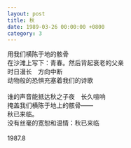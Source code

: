 ```yaml
---
layout: post
title: 秋
date: 1989-03-26 00:00:00 +0800
category: 3
---
```


用我们横陈于地的骸骨<br>
在沙滩上写下：青春。然后背起衰老的父亲<br>
时日漫长　方向中断<br>
动物般的恐惧充塞着我们的诗歌<br>
<br>
谁的声音能抵达秋之子夜　长久喧响<br>
掩盖我们横陈于地上的骸骨——<br>
秋已来临。<br>
没有丝毫的宽恕和温情：秋已来临<br>
<br>
1987.8